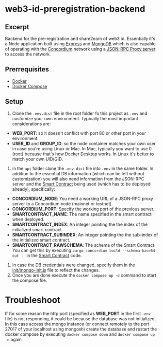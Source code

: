 # web3-id-preregistration-backend

## Excerpt

Backend for the pre-registration and share2earn of web3 id. Essentially it's a Node application built using [Express](https://expressjs) and [MongoDB](https://www.mongodb.com) which is also capable of operating with the [Concordium](https://concordium.com) network using a [JSON-RPC Proxy server](https://github.com/Concordium/concordium-json-rpc) to access the network.

## Prerrequisites

- [Docker](https://www.docker.com/get-started/)
- [Docker Compose](https://docs.docker.com/compose/install/)

## Setup

1. Clone the `.env.dist` file in the root folder fo this project as `.env` and customize your own environment. Typically the most important considerations are:

- **WEB_PORT**: so it doesn't conflict with port 80 or other port in your environment.
- **USER_ID** and **GROUP_ID**: so the node container matches your own user in case you're using Linux or Mac. In Mac, typically you want to use 0 (root) because that's how Docker Desktop works. In Linux it's better to match your own UID/GID.

1. In the `api` folder clone the `.env.dist` file into `.env` in the same folder. In addition to the essential DB information (which can be left without customization) you will also need information from the JSON-RPC server and the [Smart Contract](https://github.com/aesirxio/web3-demo-smart-contract) being used (which has to be deployed already), specifically:

- **CONCORDIUM_NODE**: You need a working URL of a JSON-RPC proxy server to a Concordium node (mainnet or testnet).
- **CONCORDIUM_PORT**: Specify the working port of the previous server.
- **SMARTCONTRACT_NAME**: The name specified in the smart contract when deployed.
- **SMARTCONTRACT_INDEX**: An integer pointing the the index of the initialized smart contract.
- **SMARTCONTRACT_SUBINDEX**: An integer pointing the the sub-index of the initialized smart contract.
- **SMARTCONTRACT_RAWSCHEMA**: The schema of the Smart Contract. You can get this by executing `cargo concordium build --schema-base64-out - ` in the [Smart Contract](https://github.com/aesirxio/web3-demo-smart-contract) code.

1. In case the DB credentials were changed, specify them in the [init/mongo-init.js](init/mongo-init.js) file to reflect the changes.
1. Once you are done execute the `docker compose up -d` command to start the compose file.

# Troubleshoot

If for some reason the http port (specified as **WEB_PORT** in the first `.env` file) is not responding, it could be because the database was not initialized. In this case access the mongo instance (or connect remotely to the port 27017 of your localhost using mongosh) create the database and restart the docker compose by executing `docker compose down` and `docker compose up -d` again.
